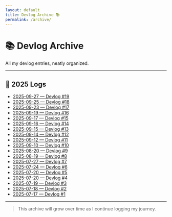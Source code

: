 ```yaml
---
layout: default
title: Devlog Archive 📚
permalink: /archive/
---
```


# 📚 Devlog Archive

All my devlog entries, neatly organized.

---

## 📅 2025 Logs
- [2025-09-27 — Devlog #19]({{site.baseurl}}/logs/2025-09-27/)
- [2025-09-25 — Devlog #18]({{site.baseurl}}/logs/2025-09-25/)
- [2025-09-23 — Devlog #17]({{site.baseurl}}/logs/2025-09-23/)
- [2025-09-19 — Devlog #16]({{site.baseurl}}/logs/2025-09-19/)
- [2025-09-17 — Devlog #15]({{site.baseurl}}/logs/2025-09-17/)
- [2025-09-16 — Devlog #14]({{site.baseurl}}/logs/2025-09-16/)
- [2025-09-15 — Devlog #13]({{site.baseurl}}/logs/2025-09-15/)
- [2025-09-14 — Devlog #12]({{site.baseurl}}/logs/2025-09-14/)
- [2025-09-12 — Devlog #11]({{site.baseurl}}/logs/2025-09-12/)
- [2025-09-10 — Devlog #10]({{site.baseurl}}/logs/2025-09-10/)
- [2025-08-20 — Devlog #9]({{site.baseurl}}/logs/2025-08-20/)
- [2025-08-19 — Devlog #8]({{site.baseurl}}/logs/2025-08-19/)
- [2025-07-27 — Devlog #7]({{site.baseurl}}/logs/2025-07-27/)
- [2025-07-24 — Devlog #6]({{site.baseurl}}/logs/2025-07-24/)
- [2025-07-20 — Devlog #5]({{site.baseurl}}/logs/2025-07-23/)
- [2025-07-20 — Devlog #4]({{site.baseurl}}/logs/2025-07-20/)
- [2025-07-19 — Devlog #3]({{site.baseurl}}/logs/2025-07-19/)
- [2025-07-18 — Devlog #2]({{site.baseurl}}/logs/2025-07-18/)
- [2025-07-17 — Devlog #1]({{site.baseurl}}/logs/2025-07-17/)

---

> This archive will grow over time as I continue logging my journey.

